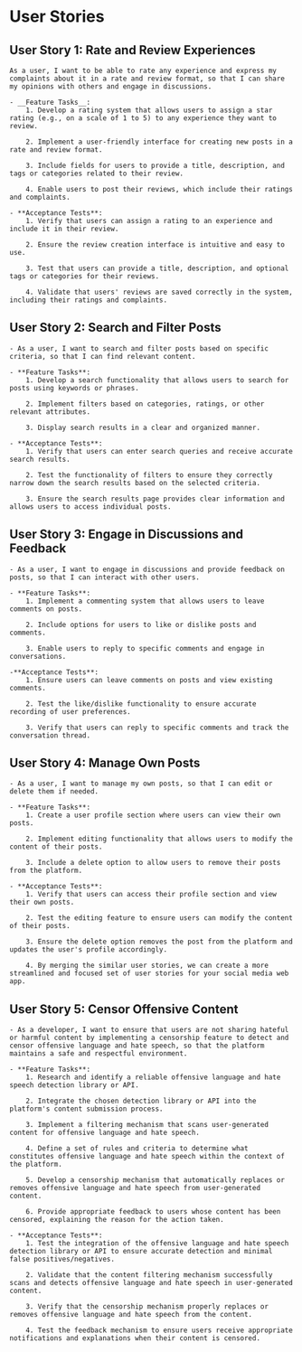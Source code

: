 # User Stories

## User Story 1: Rate and Review Experiences

    As a user, I want to be able to rate any experience and express my complaints about it in a rate and review format, so that I can share my opinions with others and engage in discussions.

    - __Feature Tasks__:
        1. Develop a rating system that allows users to assign a star rating (e.g., on a scale of 1 to 5) to any experience they want to review.
        
        2. Implement a user-friendly interface for creating new posts in a rate and review format.
        
        3. Include fields for users to provide a title, description, and tags or categories related to their review.
        
        4. Enable users to post their reviews, which include their ratings and complaints.
    
    - **Acceptance Tests**:
        1. Verify that users can assign a rating to an experience and include it in their review.
        
        2. Ensure the review creation interface is intuitive and easy to use.
        
        3. Test that users can provide a title, description, and optional tags or categories for their reviews.
        
        4. Validate that users' reviews are saved correctly in the system, including their ratings and complaints.

## User Story 2: Search and Filter Posts

    - As a user, I want to search and filter posts based on specific criteria, so that I can find relevant content.
    
    - **Feature Tasks**:
        1. Develop a search functionality that allows users to search for posts using keywords or phrases.
        
        2. Implement filters based on categories, ratings, or other relevant attributes.
        
        3. Display search results in a clear and organized manner.

    - **Acceptance Tests**:
        1. Verify that users can enter search queries and receive accurate search results.
        
        2. Test the functionality of filters to ensure they correctly narrow down the search results based on the selected criteria.
        
        3. Ensure the search results page provides clear information and allows users to access individual posts.

## User Story 3: Engage in Discussions and Feedback
    
    - As a user, I want to engage in discussions and provide feedback on posts, so that I can interact with other users.

    - **Feature Tasks**:
        1. Implement a commenting system that allows users to leave comments on posts.

        2. Include options for users to like or dislike posts and comments.
        
        3. Enable users to reply to specific comments and engage in conversations.

    -**Acceptance Tests**:
        1. Ensure users can leave comments on posts and view existing comments.
        
        2. Test the like/dislike functionality to ensure accurate recording of user preferences.
        
        3. Verify that users can reply to specific comments and track the conversation thread.


## User Story 4: Manage Own Posts

    - As a user, I want to manage my own posts, so that I can edit or delete them if needed.
    
    - **Feature Tasks**:
        1. Create a user profile section where users can view their own posts.

        2. Implement editing functionality that allows users to modify the content of their posts.
        
        3. Include a delete option to allow users to remove their posts from the platform.

    - **Acceptance Tests**:
        1. Verify that users can access their profile section and view their own posts.
        
        2. Test the editing feature to ensure users can modify the content of their posts.
        
        3. Ensure the delete option removes the post from the platform and updates the user's profile accordingly.
        
        4. By merging the similar user stories, we can create a more streamlined and focused set of user stories for your social media web app.

## User Story 5: Censor Offensive Content

    - As a developer, I want to ensure that users are not sharing hateful or harmful content by implementing a censorship feature to detect and censor offensive language and hate speech, so that the platform maintains a safe and respectful environment.
    
    - **Feature Tasks**:
        1. Research and identify a reliable offensive language and hate speech detection library or API.
        
        2. Integrate the chosen detection library or API into the platform's content submission process.
        
        3. Implement a filtering mechanism that scans user-generated content for offensive language and hate speech.
        
        4. Define a set of rules and criteria to determine what constitutes offensive language and hate speech within the context of the platform.
        
        5. Develop a censorship mechanism that automatically replaces or removes offensive language and hate speech from user-generated content.
        
        6. Provide appropriate feedback to users whose content has been censored, explaining the reason for the action taken.

    - **Acceptance Tests**:
        1. Test the integration of the offensive language and hate speech detection library or API to ensure accurate detection and minimal false positives/negatives.
        
        2. Validate that the content filtering mechanism successfully scans and detects offensive language and hate speech in user-generated content.
        
        3. Verify that the censorship mechanism properly replaces or removes offensive language and hate speech from the content.
        
        4. Test the feedback mechanism to ensure users receive appropriate notifications and explanations when their content is censored.